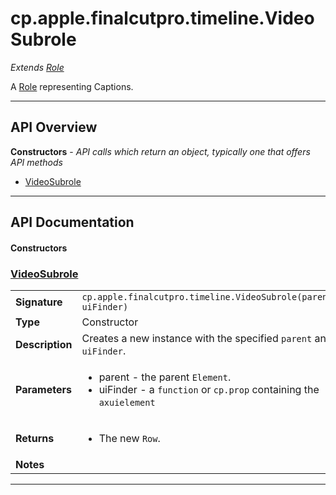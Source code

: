 # cp.apple.finalcutpro.timeline.VideoSubrole

 *Extends [Role](cp.apple.finalcutpro.timeline.Role.md)*

A [Role](cp.apple.finalcutpro.timeline.Role.md) representing Captions.

---

## API Overview
**Constructors** - _API calls which return an object, typically one that offers API methods_
 * [VideoSubrole](#videosubrole)


---

## API Documentation

#### Constructors


### [VideoSubrole](#videosubrole)

|                                             |                                                                                     |
| --------------------------------------------|-------------------------------------------------------------------------------------|
| **Signature**                               | `cp.apple.finalcutpro.timeline.VideoSubrole(parent, uiFinder)`                                                                    |
| **Type**                                    | Constructor                                                                     |
| **Description**                             | Creates a new instance with the specified `parent` and `uiFinder`.                                                                     |
| **Parameters**                              | <ul><li>parent - the parent `Element`.</li><li>uiFinder - a `function` or `cp.prop` containing the `axuielement`</li></ul> |
| **Returns**                                 | <ul><li>The new `Row`.</li></ul>          |
| **Notes**                                   | <ul></ul> |

---

